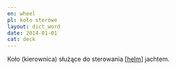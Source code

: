```yaml
---
en: wheel
pl: koło sterowe
layout: dict_word
date: 2014-01-01
cat: deck
---
```


Koło (kierownica) służące do sterowania [[helm](/dict/h/helm.html)] jachtem.